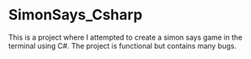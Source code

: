 # SimonSays_Csharp
This is a project where I attempted to create a simon says game in the terminal using C#. The project is functional but contains many bugs.
